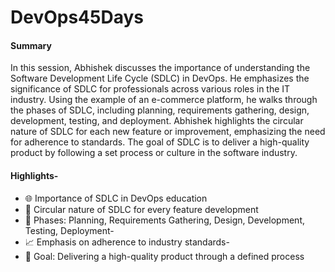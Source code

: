 # DevOps45Days
#### Summary  
In this session, Abhishek discusses the importance of understanding the Software Development Life Cycle (SDLC) in DevOps. He emphasizes the significance of SDLC for professionals across various roles in the IT industry. Using the example of an e-commerce platform, he walks through the phases of SDLC, including planning, requirements gathering, design, development, testing, and deployment. Abhishek highlights the circular nature of SDLC for each new feature or improvement, emphasizing the need for adherence to standards. The goal of SDLC is to deliver a high-quality product by following a set process or culture in the software industry.  
#### Highlights-  
- 🌐 Importance of SDLC in DevOps education  
- 🔄 Circular nature of SDLC for every feature development  
- 📅 Phases: Planning, Requirements Gathering, Design, Development, Testing, Deployment-
- 📈 Emphasis on adherence to industry standards-
- 🎯 Goal: Delivering a high-quality product through a defined process
